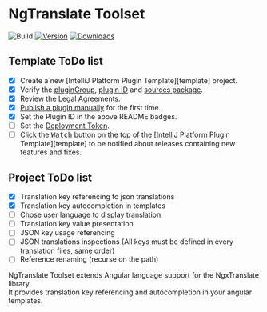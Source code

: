 # NgTranslate Toolset

![Build](https://github.com/EnzDev/idea-ngx-translate-autocomplete/workflows/Build/badge.svg)
[![Version](https://img.shields.io/jetbrains/plugin/v/17450-ngtranslate-toolset.svg)](https://plugins.jetbrains.com/plugin/17450-ngtranslate-toolset)
[![Downloads](https://img.shields.io/jetbrains/plugin/d/17450-ngtranslate-toolset.svg)](https://plugins.jetbrains.com/plugin/17450-ngtranslate-toolset)

## Template ToDo list
- [x] Create a new [IntelliJ Platform Plugin Template][template] project.
- [x] Verify the [pluginGroup](/gradle.properties), [plugin ID](/src/main/resources/META-INF/plugin.xml) and [sources package](/src/main/kotlin).
- [x] Review the [Legal Agreements](https://plugins.jetbrains.com/docs/marketplace/legal-agreements.html).
- [x] [Publish a plugin manually](https://plugins.jetbrains.com/docs/intellij/publishing-plugin.html?from=IJPluginTemplate) for the first time.
- [x] Set the Plugin ID in the above README badges.
- [ ] Set the [Deployment Token](https://plugins.jetbrains.com/docs/marketplace/plugin-upload.html).
- [ ] Click the <kbd>Watch</kbd> button on the top of the [IntelliJ Platform Plugin Template][template] to be notified about releases containing new features and fixes.

## Project ToDo list
- [x] Translation key referencing to json translations
- [x] Translation key autocompletion in templates
- [ ] Chose user language to display translation
- [ ] Translation key value presentation
- [ ] JSON key usage referencing
- [ ] JSON translations inspections (All keys must be defined in every translation files, same order)
- [ ] Reference renaming (recurse on the path)

<!-- Plugin description -->
NgTranslate Toolset extends Angular language support for the NgxTranslate library.  
It provides translation key referencing and autocompletion in your angular templates.
<!-- Plugin description end -->

